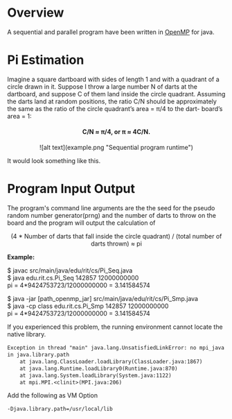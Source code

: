 # **Overview**

A sequential and parallel program have been written in [OpenMP](http://www.omp4j.org/) for java.


# **Pi Estimation**

Imagine a square dartboard with sides of length 1 and with a
quadrant of a circle drawn in it. Suppose I throw a large number N of darts at the dartboard, and suppose C of them land inside the circle quadrant. Assuming the darts land at random positions, the ratio C/N should be approximately the same as the ratio of the circle quadrant’s area = π/4 to the dart-
board’s area = 1:

<center><h4> C/N ≈ π/4, or π ≈ 4C/N.</h4></center>

<center>![alt text](example.png "Sequential program runtime")</center>

It would look something like this.

# **Program Input Output**

The program's command line arguments are the the seed for the pseudo random number generator(prng) and the number of darts to throw on the board and the program will output the calculation of
<center>(4 * Number of darts that fall inside the circle quadrant) / (total number of darts thrown) ≈ pi</center>

**Example:**

$ javac src/main/java/edu/rit/cs/Pi_Seq.java<br>
$ java edu.rit.cs.Pi_Seq 142857 12000000000<br>
pi = 4*9424753723/12000000000 = 3.141584574

$ java -jar [path_openmp_jar] src/main/java/edu/rit/cs/Pi_Smp.java<br>
$ java -cp class edu.rit.cs.Pi_Smp 142857 12000000000<br>
pi = 4*9424753723/12000000000 = 3.141584574



If you experienced this problem, the running environment cannot locate the native library.
```
Exception in thread "main" java.lang.UnsatisfiedLinkError: no mpi_java in java.library.path
	at java.lang.ClassLoader.loadLibrary(ClassLoader.java:1867)
	at java.lang.Runtime.loadLibrary0(Runtime.java:870)
	at java.lang.System.loadLibrary(System.java:1122)
	at mpi.MPI.<clinit>(MPI.java:206)
```

Add the following as VM Option
```
-Djava.library.path=/usr/local/lib
```
